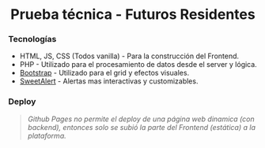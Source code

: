 <h1 align="center">Prueba técnica - Futuros Residentes</h1>

### Tecnologías

- HTML, JS, CSS (Todos vanilla) - Para la construcción del Frontend.
- PHP - Utilizado para el procesamiento de datos desde el server y lógica.
- [Bootstrap] - Utilizado para el grid y efectos visuales.
- [SweetAlert] - Alertas mas interactivas y customizables.

### Deploy

> _Github Pages no permite el deploy de una página web dinamica (con backend), entonces solo se subió la parte del Frontend (estática) a la plataforma._

[bootstrap]: https://getbootstrap.com/
[SweetAlert]: https://sweetalert.js.org/
